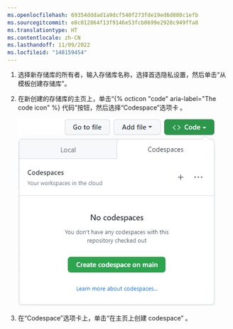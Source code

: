 ```yaml
---
ms.openlocfilehash: 69354dddad1a9dcf540f273fde19ed6d880c1efb
ms.sourcegitcommit: e8c012864f13f9146e53fcb0699e2928c949ffa8
ms.translationtype: HT
ms.contentlocale: zh-CN
ms.lasthandoff: 11/09/2022
ms.locfileid: "148159454"
---
```

1. 选择新存储库的所有者，输入存储库名称，选择首选隐私设置，然后单击“从模板创建存储库”。
1. 在新创建的存储库的主页上，单击“{% octicon "code" aria-label="The code icon" %} 代码”按钮，然后选择“Codespace”选项卡 。

   ![新建代码空间按钮](/assets/images/help/codespaces/new-codespace-button.png)

1. 在“Codespace”选项卡上，单击“在主页上创建 codespace” 。
